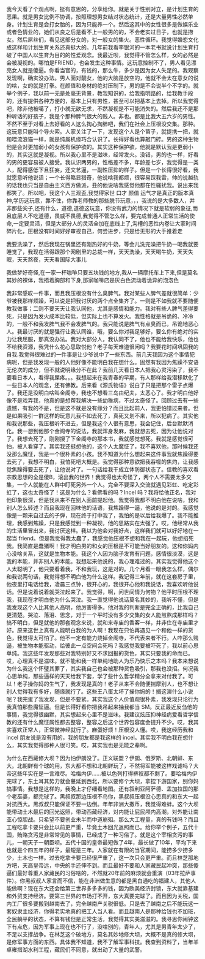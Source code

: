 我今天看了个观点啊，挺有意思的，分享给你。就是关于性别对立，是计划生育的恶果。就是男女比例不协调，按照理想男女结对状态统计，还是大量男性必然单身。计划生育是会打女胎的，因为只能养一个。然后这其中的女性很多是做娱乐业或者色情业的，她们从良之后是看不上一般男的的，不会老实过日子，也就是捞女。然后屌丝们，看见这部分女的，对一般女的集火。恶性循环。我觉得婚恋文化成这样和计划生育关系还真挺大的。几年前我看李银河的一本老书就说计划生育打破了中国人以生育为目的的性爱观念。我最近呗，我觉得不管怎么样，女的必然是会被凝视的。哪怕是FRIEND，也会发生这种事情。这玩意控制不了，男人看见漂亮女人就是傻逼。你看当官的，有钱的，那么牛，多少是因为女人失足的。我观察发现啊，确实没办法。男人面对靓女，他的大脑是放空的，他就不会太在意女的说的啥，女的就是打拳。在颜值和身材的绝对压制下，男的是不会说半个不字的。就举个例子，我以前一无是处毫无背景，教我知识的，给我指明路的，给我教手段的，还有提供各种方便的，基本上只有男性，甚至可以把基本上去掉。所以我觉得吧，除非他被噶了，打小就无欲无求，不然凝视是不可能消失的。然后我还不是那种听话的好孩子，我是个那种脾气很大的贱人。非也。都是比我大五六岁的男性。不然不至于对看上去好看的人这么掏心掏肺吧，我们在社会上压根没交集。那种。这玩意只能叫个导火索。人家关注了一下，发现这个人是个苗子，就提携一把，就和喂流浪猫一样，就是纯属机缘巧合认识了。长得好看也算敲门砖。男的这种生物他是会对更加弱小的女孩有保护欲的。其实这种保护欲，他就是默认我是更弱小的，其实这就是凝视。所以我心里不是滋味，经常发火。没错，男的也一样，好看的男的更容易被人接受。我认识两男的，性格差不多，年龄差七岁，我觉得是一类人，配得感低下且狂妄，还文艺逼，一副性压抑的样子。但是一个长得很好看，我就愿意听他说话；一个长得略显猎奇，他说啥我都烦，很容易踩我雷，帅的说越轨的话我也只当是自由主义西方做派，丑的他说啥我感觉他都在性骚扰我。说出来我都笑了。所以吧，我这个人三观歪,我觉得家世 口才 颜值 运气才是真正的版本真神,学历这玩意，靠不住，你靠老师教的那些脱节玩意，，，我说的是大多数人，并非那些尖子,还有什么，道德,道德这玩意，你没有武力的情况下就是软弱的象征,而且底层人不吃道德，畏威不畏德,我觉得不管怎么样，要完成普通人正常生活的使命,一定要灵活，但是大部分人的灵活全加在底线上了,沟槽的恶性内卷让大家时间碎片化，压根没有时间好好审视自己，何尝进步，只是给无形的大手推着走

我要洗澡了，然后我现在锅里还有刚热好的牛奶，等会儿洗完澡把牛奶一喝我就要睡觉了，我现在活得跟那个网剧里的总裁一样，天天洗澡，天天喝牛奶，天天失眠，天天熬夜，天天看国际大事儿

我做梦好奇怪,在一家一杯咖啡只要五块钱的地方,我从一辆摩托车上下来,但是莫名其妙的裸体，我捂着胸部和下身,那家咖啡店是灰白色流动着诡异的泡泡色

我非常感叹一件事，而且我压根没有什么臭脾气。我对某些人脾气差就很简单：少爷被我那样烦躁，可以说是把我讨厌的两个点全集齐了。一则是不如我就不要随便教我做事；二则不要天天让我认同他，尤其是感情和能力。我对有些人脾气差得要死，只是因为发火成本比较低，但实际上也不算发火。我性格就是吊诡的、冷冷的，一般不和我发脾气我不会发脾气的。我只能说是脾气有点臭而已，吊诡地恶心人。我最讨厌的就是强行让我认同谁，哦，要么你对我足够好，要么你有绝对的实力让我屈服，那真没办法。我对大部分人，我认同不了，他也不能给我快乐，他也不给我资源，我凭什么花心思取悦他？老子每天难道很闲吗？我要花时间巩固我的自我.我觉得很难过的一件事是让少爷说中了一些东西。前几天我因为这个事情犯病呢，但是我发现一般的人他好像不能明白我在想什么。固然有我因为焦躁不安语无伦次的成分，但不就说明缘分不在此？我前几天看日本人把我心灵污染了，我不要看日本人，看得我屎疼。。。我想起来在我青春的早期，有人那样给我潜移默化了一些日本人的观念，还有佛教。后来看《源氏物语》说白了只是把那个雷子点爆了。我还是没明白啥叫金阁寺，我也不想看三岛由纪夫，太恶心了。我才明白他好像不是戏弄我，他真的是想帮我解决一些幼稚病，不过太奇怪了。回顾过去有一些遗憾，有我的不是，但是这不就是没有缘分？而且比起前人，我更怕错过来者。但是如果吸引一群这样的玩意儿我不如去死了，真死又划不来，所以犯病了。其实他和我说那些，我压根听不进去，但是我这个人很有意思，我会记住，后台默默消化。我一想到他那个金阁寺的说法，我就浑身发麻，我就想去死，因为让他说对了。我想去死了，刚刚搜了下金阁寺的那本书，我就感觉想死。我就是感觉很可怕，被人看穿了。其实我还挺想他的，这个人太魔怔了，我不喜欢他，那时候我还没那么魔怔，我是一个很朴素的小孩。我不知道为什么想起来这件事我就焦躁得要去死了，我想不明白，我怕死吧大概是。我觉得那种意欲把我吞噬的焦灼，让我感觉焦躁得要去死了，让他说对了。一句话给我干成立体防御状态了。信教的喜欢看宗教思想的全是傻B，滚出我的世界！我觉得也太奇怪了，两个人不需要太多交集，一个人就能在人群中盯死另外一个人。完全不要深入交流就遇见彩虹、吃定彩虹了，这也太奇怪了！这是为什么？看佛看的吗？Incel 吗？我将给他正名，我对他印象很深，但是我从来不在别人面前提起他。我觉得我都不明白他在说啥，我和别人怎么转述？而且我现在回味他的话语，我焦躁得一逼，他说的是对的。我感觉像是一颗来自过去的子弹，现在终于打中我了，我怕的是以后给我爆了。我不能推理，我感到焦躁，只是我感觉到一种凝视，他的思路实在太强了。哎，他经常从我的生活里冒出来，我讨厌这样。我以为他会对我好点，这样我们就可以好好地在一起当 friend。但是我觉得我太蠢了，我感觉他压根不想和我在一起玩，他想掐死我。我简直是蠢猪啊！我才明白男的和女的压根是不可能当好朋友的。这和你妈内心没啥关系，这就是生物本能。我这个人因为脑子发育有问题，感情很淡漠，这是我的本能，并非别人的本能。我想起来他说的，我心理难过的。其实我觉得他这个人太聪明了，他只要看着我，不和我玩，这是对的。几个月看一眼我怎么样，偶尔和我说两句话，我觉得想不明白他为什么这样。我记得三年前，就在这套房子里，他夜里打电话给我，凌晨三点钟，很开心的，我很开心他和我说话，我喜欢听他说话。但是说着说着就哭泣起来了。我觉得，啊，问世间情为何物？他平时压根不理我，我现在才明白他为什么哭泣。我一直觉得他说话莫名其妙的，我听不懂，但是我发现这个人比其他人高明，他厉害得多。他对我的判断是完全正确的，比我自己更清楚。哭泣、落泪、思念，对于一个平时没有多少交集的女人能煎熬成那样吗？搞不明白，但是就他的那套观念来说，就和来寺庙的香客一样，并非住在寺庙里才好。原来这世上真有人能明白我的为人啊！我现在只怕再遇见一个和他一样的货色，我觉得太可怕了。他不一定有能力烧掉金阁寺，不代表来者不行。人咋那么贱逼，被生物本能驱动，给彼此一点空间会死吗？我感觉我要被吓死了，我以前心思单纯。我这些年发现那些对我特别好又不求回报的货色，其实只要我的命而已。哎，心理真不是滋味。就不能和我一样单纯地助人为乐乃快乐之本吗？我本来想说为什么我这个怀璧其罪了，其实我自己也会被那种货色吸引，那我也没招。何况我心思单纯，那些逼样的天天给我下套，学了些什么哲学精分全拿来对付我了。可以！老子操你妈的生气了，我发现是真的！老子从来不会随便揣摩别人，也不想让别人觉得我有多好，随缘就行了。这些王八蛋太坏了操你妈的！搁这演什么小说呢？我完蛋了我发现，但是不要紧。其实我这个人价值观很朴素，我发现只论行为我真怕那些魔怔逼。但是长得好看你把我吊起来抽我都当 SM。反正最近反刍他的事情，我觉得很幽默，其实想起来心里不是滋味。我建议炫压抑神经病爱看哲学信教的还有什么魔怔属性都去整容，整容之后这个世界包容度会提升不少。哎，我其实喜欢正常人，正常微神经就行了。麻蛋好烦！压根没人懂。哎，我这经历我和 incel 朋友说是没有用的，我的朋友都是我这样的 incel。其实我不明白我在想什么，其实我觉得那种人很可笑。哎，其实我也是无能之辈啊。

为什么在西藏修大坝？因为怕伊朗没了。正义联盟？伊朗、俄罗斯、北朝鲜、东大。北朝鲜有个球的用，东大都不想和北朝鲜玩了，不然将军能被这样戏谑吗？大帝这些年实在是一言难尽。哈梅内伊……被以色列打得裤衩都不剩了。要哈梅内伊完球了，东土耳其势力就会蔓延到西北，所以要修个大坝，拿捏下游国家，别你妈搞事情。我想是这样的，我晚上才仔细看地图。还有叙利亚阿萨德、孟加拉国的那个老巫婆，都完球了。黑叔叔那边压根不鸟你，黑叔叔压根没心思真的和东大一起对抗西大。黑叔叔只能保证不要一边倒。年年非洲大撒币，我觉得难蚌。这个大坝能带动土木最后的回光返照，带动西藏经济，对内能让屁民颅内高潮，对外能让南亚心惊胆战。只希望不要创业未半而中道崩殂。那么大工程量，真的有钱吗？而且工程吃拿卡要只会比以前更严重，毕竟土木回光返照而已。给你举个例子，五代十国，贿赂贪污是非常常见的事情，已经成了一种习俗了。就是这个宰相贪污的事儿，一朝天子一朝臣呗。五代十国的皇帝最短做了4年，最长做了10年，平均下来也就是个四五年的样子，最短是三年。人家就在有限的当官期间，能捞多少捞多少，土木也一样。过去吃拿卡要已经很严重了，这一次只会更严重。而且林芝那地方吧，天高皇帝远，中央的手还伸不到。而且最好不要和人家藏民起冲突，那些傻逼们最好尊重人家藏民的习俗啥的，不然就20年前的麻烦就会重演（03年拉萨事件）。你黑叔叔人家言而不信，能在非洲做生意的都是黑白通吃的福建人，其他人能做啊？现在东大还会给第三世界多多多的钱，因为欧美经济封锁，东大就靠基建和外贸支持经济。要第三世界的市场打不开，东大真要完球了。而且因为关税，国内工厂很多要搬到越南去了，完全越南产关税很低。只是去了越南之后不能玩这一套奴隶主经济，你得老实地真的把工人当人看。而且越南人是那种给钱也不加班，全民躺平的状态，不算有钱但是正常生活，我觉得其实美滋滋的。我寻思你闹钟这下有点危，因为军事上现在也不行了，没啥别的，青年人，尤其是男青年太少了，不足以支撑战争。在林芝这个破地方，莫名其妙地修大坝，大概不是真的修大坝，是修军事方面的东西。具体我不知道，我不了解军事科技。我查到资料了，当年羊卓雍措湖水利工程，藏民们不同意，就出动了大量的武警。